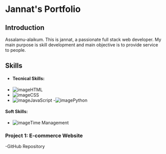 # Jannat's Portfolio 

## Introduction
Assalamu-alaikum. This is jannat, a passionate full stack web developer. My main purpose is skill development and main objective is to provide service to people.
## Skills
- #### **Tecnical Skills:**
- ![image](https://github.com/Mst-Jannat/Mst-Jannat/assets/170112143/8b2812a7-10c9-4aac-ac07-97b30d256cad)HTML
- ![image](https://github.com/Mst-Jannat/Mst-Jannat/assets/170112143/ea50ebd3-3e3d-424f-aecc-97b2a4aaf7cc)CSS
- ![image](https://github.com/Mst-Jannat/Mst-Jannat/assets/170112143/c11727a0-6b3a-4504-8113-3e7354595509)JavaScript
 -![image](https://github.com/Mst-Jannat/Mst-Jannat/assets/170112143/e7133dc3-df89-4c05-ab3a-d3f9ef2b7aa3)Python
 #### **Soft Skills:**
- ![image](https://github.com/Mst-Jannat/Mst-Jannat/assets/170112143/bf487113-b91b-40ee-ae16-010e55e2c1ef)Time Management
### Project 1: E-commerce Website
-GitHub Repository
  




